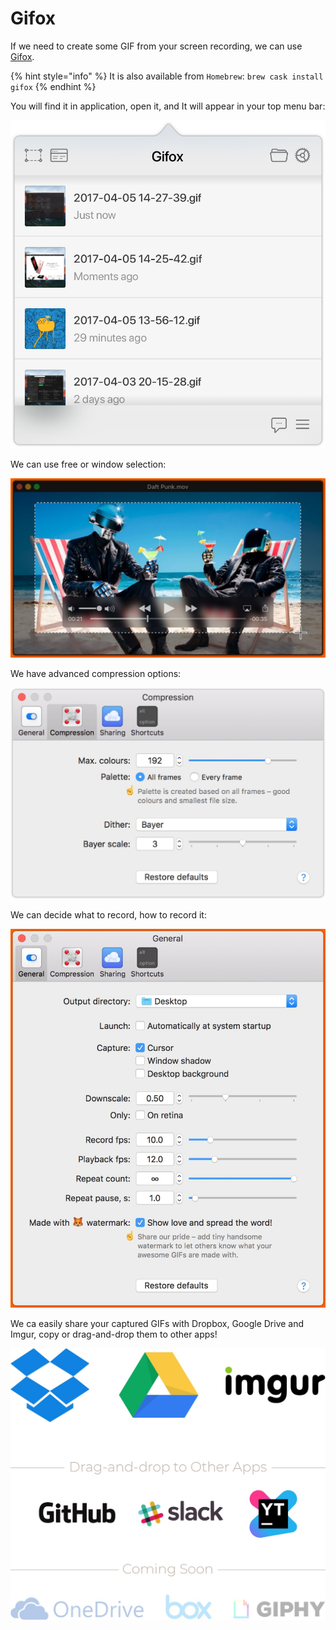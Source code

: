 # Gifox

If we need to create some GIF from your screen recording, we can use [Gifox](https://gifox.io/).

{% hint style="info" %}
It is also available from `Homebrew`: `brew cask install gifox` 
{% endhint %}

You will find it in application, open it, and It will appear in your top menu bar: 

![](.gitbook/assets/app-2x.png)

We can use free or window selection: 

![](.gitbook/assets/free-selection-2x.jpg)

We have advanced compression options:

![](.gitbook/assets/compression-quality-2x.jpg)

We can decide what to record, how to record it:

![](.gitbook/assets/complete-control-2x.jpg)

We ca easily share your captured GIFs with Dropbox, Google Drive and Imgur, copy or drag-and-drop them to other apps!

![](.gitbook/assets/sharing-integrations-2x.jpg)

